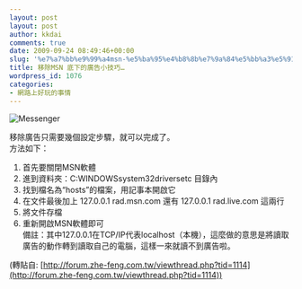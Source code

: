 ```yaml
---
layout: post
layout: post
author: kkdai
comments: true
date: 2009-09-24 08:49:46+00:00
slug: '%e7%a7%bb%e9%99%a4msn-%e5%ba%95%e4%b8%8b%e7%9a%84%e5%bb%a3%e5%91%8a%e5%b0%8f%e6%8a%80%e5%b7%a7'
title: 移除MSN 底下的廣告小技巧…
wordpress_id: 1076
categories:
- 網路上好玩的事情
---
```


![Messenger](http://sgstb.msn.com/i/F3/DFC6EC92EA29FF27EC89FE977CE95.png)

 

移除廣告只需要幾個設定步驟，就可以完成了。      
方法如下：       
1. 首先要關閉MSN軟體       
2. 進到資料夾：C:WINDOWSsystem32driversetc 目錄內       
3. 找到檔名為“hosts”的檔案，用記事本開啟它       
4. 在文件最後加上 127.0.0.1 rad.msn.com 還有 127.0.0.1 rad.live.com 這兩行       
5. 將文件存檔       
6. 重新開啟MSN軟體即可       
備註：其中127.0.0.1在TCP/IP代表localhost（本機），這麼做的意思是將讀取廣告的動作轉到讀取自己的電腦，這樣一來就讀不到廣告啦。

 

(轉貼自: [http://forum.zhe-feng.com.tw/viewthread.php?tid=1114](http://forum.zhe-feng.com.tw/viewthread.php?tid=1114))
